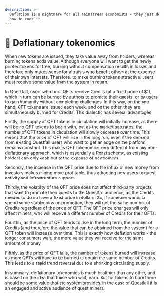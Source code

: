 ```yaml
---
description: >-
  Deflation is a nightmare for all mainstream economists - they just do not know
  how to cook it.
---
```


# 💸 Deflationary tokenomics

When new tokens are issued, they take value away from holders, whereas burning tokens adds value. Although everyone will want to get the newly printed tokens for free, burning without compensation results in losses and therefore only makes sense for altruists who benefit others at the expense of their own interests. Therefore, to make burning tokens attractive, users must receive some value from the system in return.

In Questfall, users who burn QFTs receive Credits (at a fixed price of $1), which in turn can be burned by authors to promote their quests, or by users to gain humanity without completing challenges. In this way, on the one hand, QFT tokens are issued each week, and on the other, they are simultaneously burned for Credits. This dialectic has several advantages.

Firstly, the supply of QFT tokens in circulation will initially increase, as there will be no QFT tokens to begin with, but as the market saturates, the number of QFT tokens in circulation will slowly decrease over time. This means that the price of QFT will rise in the long run, even if the demand from existing Questfall users who want to get an edge on the platform remains constant. This makes QFT tokenomics very different from any non-deflationary approach, which is essentially a Ponzi scheme, as existing holders can only cash out at the expense of newcomers.

Secondly, the increase in the QFT price due to the influx of new money from investors makes mining more profitable, thus attracting new users to quest activity and infrastructure support.

Thirdly, the volatility of the QFT price does not affect third-party projects that want to promote their quests to the Questfall audience, as the Credits needed to do so have a fixed price in dollars. So, if someone wants to spend some stablecoins on promotion, they will get the same number of Credits regardless of the price of QFT. The QFT price changes will only affect miners, who will receive a different number of Credits for their QFTs.

Fourthly, as the price of QFT tends to rise in the long term, the number of Credits (and therefore the value that can be obtained from the system) for a QFT token will increase over time. This is exactly how deflation works - the longer consumers wait, the more value they will receive for the same amount of money.

Fifthly, as the price of QFT falls, the number of tokens burned will increase, as more QFTs will have to be burned to obtain the same number of Credits. This leads to a rapid trend reversal due to a shrinking circulating supply.

In summary, deflationary tokenomics is much healthier than any other, and is based on the idea that those who wait, earn. But for tokens to burn there should be some value that the system provides, in the case of Questfall it is an engaged and active audience of quest miners.



